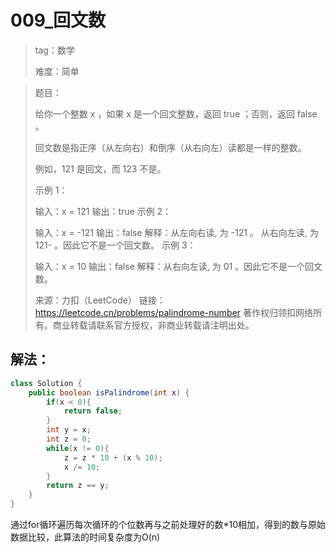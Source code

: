 # 009_回文数

> tag：数学
>
> 难度：简单

> 题目：
>
> 给你一个整数 x ，如果 x 是一个回文整数，返回 true ；否则，返回 false 。
>
> 回文数是指正序（从左向右）和倒序（从右向左）读都是一样的整数。
>
> 例如，121 是回文，而 123 不是。
>
>
> 示例 1：
>
> 输入：x = 121
> 输出：true
> 示例 2：
>
> 输入：x = -121
> 输出：false
> 解释：从左向右读, 为 -121 。 从右向左读, 为 121- 。因此它不是一个回文数。
> 示例 3：
>
> 输入：x = 10
> 输出：false
> 解释：从右向左读, 为 01 。因此它不是一个回文数。
>
> 来源：力扣（LeetCode）
> 链接：https://leetcode.cn/problems/palindrome-number
> 著作权归领扣网络所有。商业转载请联系官方授权，非商业转载请注明出处。

## 解法：

```java
class Solution {
    public boolean isPalindrome(int x) {
        if(x < 0){
            return false;
        }
        int y = x;
        int z = 0;
        while(x != 0){
            z = z * 10 + (x % 10);
            x /= 10;
        }
        return z == y;
    }
}
```

通过for循环遍历每次循环的个位数再与之前处理好的数*10相加，得到的数与原始数据比较，此算法的时间复杂度为O(n)